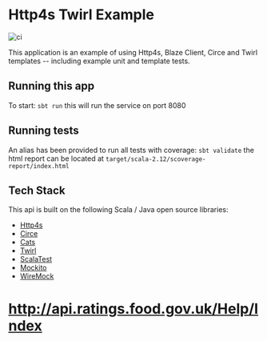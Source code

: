 # Http4s Twirl Example

![ci](https://github.com/rawtoast/http4s-twirl-example/actions/workflows/ci.yml/badge.svg)

This application is an example of using Http4s, Blaze Client, Circe and Twirl templates -- including example unit and template tests.

## Running this app

To start: `sbt run` this will run the service on port 8080


## Running tests

An alias has been provided to run all tests with coverage: `sbt validate` the html report can be located
at `target/scala-2.12/scoverage-report/index.html`


## Tech Stack

This api is built on the following Scala / Java open source libraries:

* [Http4s](http://http4s.org)
* [Circe](https://circe.github.io/circe)
* [Cats](http://typelevel.org/cats)
* [Twirl](https://github.com/playframework/twirl)
* [ScalaTest](http://www.scalatest.org)
* [Mockito](http://site.mockito.org)
* [WireMock](http://wiremock.org)

# http://api.ratings.food.gov.uk/Help/Index